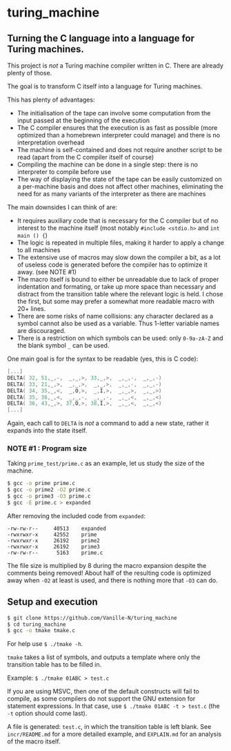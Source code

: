 # turing_machine

## Turning the C language into a language for Turing machines.

This project is *not* a Turing machine compiler written in C. There are already plenty of those.

The goal is to transform C itself into a language for Turing machines.

This has plenty of advantages:
- The initialisation of the tape can involve some computation from the input passed at the beginning of the execution
- The C compiler ensures that the execution is as fast as possible (more optimized than a homebrewn interpreter could manage) and there is no interpretation overhead
- The machine is self-contained and does not require another script to be read (apart from the C compiler itself of course)
- Compiling the machine can be done in a single step: there is no interpreter to compile before use
- The way of displaying the state of the tape can be easily customized on a per-machine basis and does not affect other machines, eliminating the need for as many variants of the interpreter as there are machines

The main downsides I can think of are:
- It requires auxiliary code that is necessary for the C compiler but of no interest to the machine itself (most notably `#include <stdio.h>` and `int main () {`)
- The logic is repeated in multiple files, making it harder to apply a change to all machines
- The extensive use of macros may slow down the compiler a bit, as a lot of useless code is generated before the compiler has to optimize it away. (see NOTE #1)
- The macro itself is bound to either be unreadable due to lack of proper indentation and formating, or take up more space than necessary and distract from the transition table where the relevant logic is held. I chose the first, but some may prefer a somewhat more readable macro with 20+ lines.
- There are some risks of name collisions: any character declared as a symbol cannot also be used as a variable. Thus 1-letter variable names are discouraged.
- There is a restriction on which symbols can be used: only `0-9a-zA-Z` and the blank symbol `_` can be used.


One main goal is for the syntax to be readable (yes, this is C code):
```c
[...]
DELTA( 32, 51,_,-,  _,_,>, 33,_,>,  _,_,-,  _,_,-)
DELTA( 33, 21,_,>,  _,_,>,  _,_,>,  _,_,-,  _,_,-)
DELTA( 34, 35,_,<,  _,O,>,  _,I,>,  _,_,>,  _,_,>)
DELTA( 35, 36,_,<,  _,_,-,  _,_,-,  _,_,<,  _,_,<)
DELTA( 36, 43,_,>, 37,O,>, 38,I,>,  _,_,<,  _,_,<)
[...]
```

Again, each call to `DELTA` is *not* a command to add a new state, rather it expands into the state itself.

### NOTE #1 : Program size
Taking `prime_test/prime.c` as an example, let us study the size of the machine.

```bash
$ gcc -o prime prime.c
$ gcc -o prime2 -O2 prime.c
$ gcc -o prime3 -O3 prime.c
$ gcc -E prime.c > expanded
```

After removing the included code from `expanded`:
```
-rw-rw-r--     40513    expanded
-rwxrwxr-x     42552    prime
-rwxrwxr-x     26192    prime2
-rwxrwxr-x     26192    prime3
-rw-rw-r--      5163    prime.c
```

The file size is multiplied by 8 during the macro expansion despite the comments being removed! About half of the resulting code is optimized away when `-O2` at least is used, and there is nothing more that `-O3` can do.


## Setup and execution

```bash
$ git clone https://github.com/Vanille-N/turing_machine
$ cd turing_machine
$ gcc -o tmake tmake.c
```

For help use `$ ./tmake -h`.

`tmake` takes a list of symbols, and outputs a template where only the transition table has to be filled in.

Example: `$ ./tmake 01ABC > test.c`

If you are using MSVC, then one of the default constructs will fail to compile, as some compilers do not support the GNU extension for statement expressions. In that case, use `$ ./tmake 01ABC -t > test.c` (the `-t` option should come last).

A file is generated: `test.c`, in which the transition table is left blank. See `incr/README.md` for a more detailed example, and `EXPLAIN.md` for an analysis of the macro itself.
